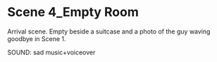 # Scene 4_Empty Room


Arrival scene. Empty beside a suitcase and a photo of the guy waving goodbye in Scene 1.

SOUND: sad music+voiceover
